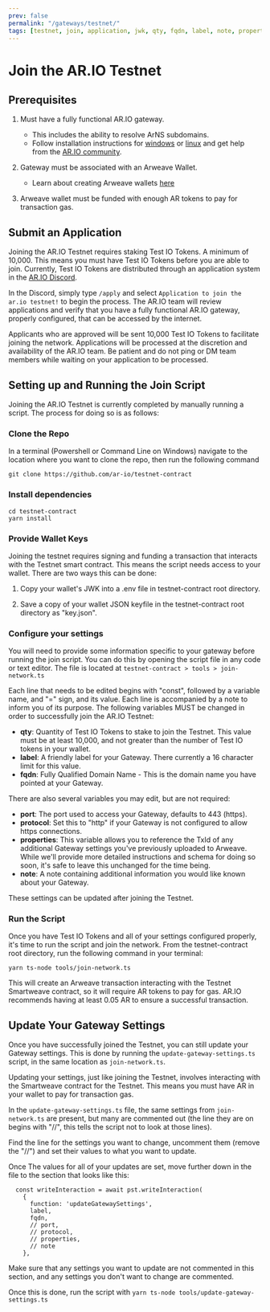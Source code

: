 ```yaml
---
prev: false
permalink: "/gateways/testnet/"
tags: [testnet, join, application, jwk, qty, fqdn, label, note, properties]
---
```


# Join the AR.IO Testnet

## Prerequisites

1. Must have a fully functional AR.IO gateway.
    - This includes the ability to resolve ArNS subdomains.
    - Follow installation instructions for [windows](/gateways/ar-io-node/windows-setup) or [linux](/gateways/ar-io-node/linux-setup) and get help from the [AR.IO community](https://discord.gg/7zUPfN4D6g).

2. Gateway must be associated with an Arweave Wallet.
    - Learn about creating Arweave wallets [here](/../wallet)

3. Arweave wallet must be funded with enough AR tokens to pay for transaction gas.

## Submit an Application

Joining the AR.IO Testnet requires staking Test IO Tokens. A minimum of 10,000. This means you must have Test IO Tokens before you are able to join. Currently, Test IO Tokens are distributed through an application system in the [AR.IO Discord](https://discord.gg/7zUPfN4D6g).

In the Discord, simply type `/apply` and select `Application to join the ar.io testnet!` to begin the process. The AR.IO team will review applications and verify that you have a fully functional AR.IO gateway, properly configured, that can be accessed by the internet.

Applicants who are approved will be sent 10,000 Test IO Tokens to facilitate joining the network. Applications will be processed at the discretion and availability of the AR.IO team. Be patient and do not ping or DM team members while waiting on your application to be processed.

## Setting up and Running the Join Script

Joining the AR.IO Testnet is currently completed by manually running a script. The process for doing so is as follows:

### Clone the Repo

In a terminal (Powershell or Command Line on Windows) navigate to the location where you want to clone the repo, then run the following command

```
git clone https://github.com/ar-io/testnet-contract
```

### Install dependencies

```
cd testnet-contract
yarn install
```

### Provide Wallet Keys

Joining the testnet requires signing and funding a transaction that interacts with the Testnet smart contract. This means the script needs access to your wallet. There are two ways this can be done:

1. Copy your wallet's JWK into a .env file in testnet-contract root directory.

2. Save a copy of your wallet JSON keyfile in the testnet-contract root directory as "key.json".

### Configure your settings

You will need to provide some information specific to your gateway before running the join script. You can do this by opening the script file in any code or text editor. The file is located at `testnet-contract > tools > join-network.ts`

Each line that needs to be edited begins with "const", followed by a variable name, and "=" sign, and its value. Each line is accompanied by a note to inform you of its purpose. The following variables MUST be changed in order to successfully join the AR.IO Testnet:

- **qty**: Quantity of Test IO Tokens to stake to join the Testnet. This value must be at least 10,000, and not greater than the number of Test IO tokens in your wallet.
- **label**: A friendly label for your Gateway. There currently a 16 character limit for this value.
- **fqdn**: Fully Qualified Domain Name - This is the domain name you have pointed at your Gateway.

There are also several variables you may edit, but are not required:

- **port**: The port used to access your Gateway, defaults to 443 (https).
- **protocol**: Set this to "http" if your Gateway is not configured to allow https connections.
- **properties**: This variable allows you to reference the TxId of any additional Gateway settings you've previously uploaded to Arweave. While we'll provide more detailed instructions and schema for doing so soon, it's safe to leave this unchanged for the time being.
- **note**: A note containing additional information you would like known about your Gateway.

These settings can be updated after joining the Testnet.

### Run the Script

Once you have Test IO Tokens and all of your settings configured properly, it's time to run the script and join the network. From the testnet-contract root directory, run the following command in your terminal:

```
yarn ts-node tools/join-network.ts
```

This will create an Arweave transaction interacting with the Testnet Smartweave contract, so it will require AR tokens to pay for gas. AR.IO recommends having at least 0.05 AR to ensure a successful transaction.


## Update Your Gateway Settings

Once you have successfully joined the Testnet, you can still update your Gateway settings. This is done by running the `update-gateway-settings.ts` script, in the same location as `join-network.ts`.

Updating your settings, just like joining the Testnet, involves interacting with the Smartweave contract for the Testnet. This means you must have AR in your wallet to pay for transaction gas.

In the `update-gateway-settings.ts` file, the same settings from `join-network.ts` are present, but many are commented out (the line they are on begins with "//", this tells the script not to look at those lines).

Find the line for the settings you want to change, uncomment them (remove the "//") and set their values to what you want to update.

Once The values for all of your updates are set, move further down in the file to the section that looks like this:

```
  const writeInteraction = await pst.writeInteraction(
    {
      function: 'updateGatewaySettings',
      label,
      fqdn,
      // port,
      // protocol,
      // properties,
      // note
    },
```

Make sure that any settings you want to update are not commented in this section, and any settings you don't want to change are commented.

Once this is done, run the script with `yarn ts-node tools/update-gateway-settings.ts`